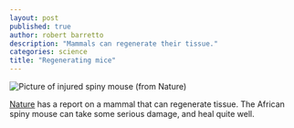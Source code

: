 ```yaml
---
layout: post
published: true
author: robert barretto
description: "Mammals can regenerate their tissue."
categories: science
title: "Regenerating mice"
---
```

![Picture of injured spiny mouse (from Nature)](http://www.nature.com/polopoly_fs/7.6582.1348672991!/image/Seifert2.jpg_gen/derivatives/landscape_300/Seifert2.jpg)

[Nature](http://www.nature.com/news/african-spiny-mice-can-regrow-lost-skin-1.11488) has a report on a mammal that can regenerate tissue. The African spiny mouse can take some serious damage, and heal quite well.
